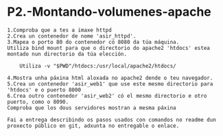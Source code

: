 # P2.-Montando-volumenes-apache

    1.Comproba que a tes a imaxe httpd
    2.Crea un contenedor de nome 'asir_httpd'.
    3.Mapea o porto 80 do contenedor có 8080 da túa máquina.
    Utiliza bind mount para que o directorio do apache2 'htdocs' estea montado nun directorio da túa elección.

        Utiliza -v "$PWD"/htdocs:/usr/local/apache2/htdocs/

    4.Mostra unha páxina html aloxada no apache2 dende o teu navegador.
    5.Crea un contenedor 'asir_web1' que use este mesmo directorio para 'htdocs' e o puerto 8000
    6.Crea outro contenedor 'asir_web2' có el mesmo directorio e otro puerto, como o 8090.
    Comproba que los dous servidores mostran a mesma páxina

    Fai a entrega describindo os pasos usados con comandos no readme dun proxecto público en git, adxunta no entregable o enlace.